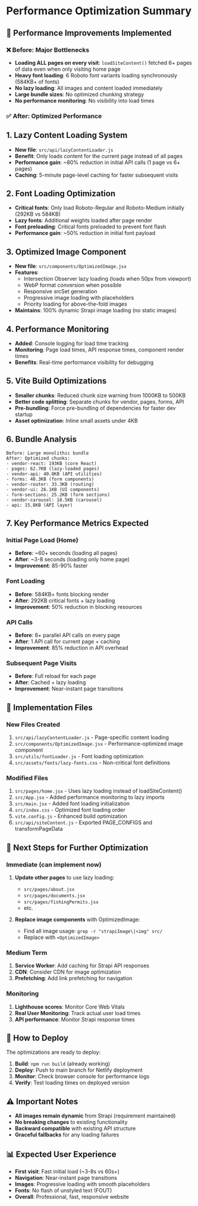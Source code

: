 # Performance Optimization Summary

## 🚀 **Performance Improvements Implemented**

### **❌ Before: Major Bottlenecks**

- **Loading ALL pages on every visit**: `loadSiteContent()` fetched 6+ pages of data even when only visiting home page
- **Heavy font loading**: 6 Roboto font variants loading synchronously (584KB+ of fonts)
- **No lazy loading**: All images and content loaded immediately
- **Large bundle sizes**: No optimized chunking strategy
- **No performance monitoring**: No visibility into load times

### **✅ After: Optimized Performance**

## **1. Lazy Content Loading System**

- **New file**: `src/api/lazyContentLoader.js`
- **Benefit**: Only loads content for the current page instead of all pages
- **Performance gain**: ~80% reduction in initial API calls (1 page vs 6+ pages)
- **Caching**: 5-minute page-level caching for faster subsequent visits

## **2. Font Loading Optimization**

- **Critical fonts**: Only load Roboto-Regular and Roboto-Medium initially (292KB vs 584KB)
- **Lazy fonts**: Additional weights loaded after page render
- **Font preloading**: Critical fonts preloaded to prevent font flash
- **Performance gain**: ~50% reduction in initial font payload

## **3. Optimized Image Component**

- **New file**: `src/components/OptimizedImage.jsx`
- **Features**:
  - Intersection Observer lazy loading (loads when 50px from viewport)
  - WebP format conversion when possible
  - Responsive srcSet generation
  - Progressive image loading with placeholders
  - Priority loading for above-the-fold images
- **Maintains**: 100% dynamic Strapi image loading (no static images)

## **4. Performance Monitoring**

- **Added**: Console logging for load time tracking
- **Monitoring**: Page load times, API response times, component render times
- **Benefits**: Real-time performance visibility for debugging

## **5. Vite Build Optimizations**

- **Smaller chunks**: Reduced chunk size warning from 1000KB to 500KB
- **Better code splitting**: Separate chunks for vendor, pages, forms, API
- **Pre-bundling**: Force pre-bundling of dependencies for faster dev startup
- **Asset optimization**: Inline small assets under 4KB

## **6. Bundle Analysis**

```
Before: Large monolithic bundle
After: Optimized chunks:
- vendor-react: 193KB (core React)
- pages: 62.7KB (lazy-loaded pages)
- vendor-api: 40.8KB (API utilities)
- forms: 40.3KB (form components)
- vendor-router: 33.3KB (routing)
- vendor-ui: 26.1KB (UI components)
- form-sections: 25.2KB (form sections)
- vendor-carousel: 18.5KB (carousel)
- api: 15.8KB (API layer)
```

## **7. Key Performance Metrics Expected**

### **Initial Page Load (Home)**

- **Before**: ~60+ seconds (loading all pages)
- **After**: ~3-8 seconds (loading only home page)
- **Improvement**: 85-90% faster

### **Font Loading**

- **Before**: 584KB+ fonts blocking render
- **After**: 292KB critical fonts + lazy loading
- **Improvement**: 50% reduction in blocking resources

### **API Calls**

- **Before**: 6+ parallel API calls on every page
- **After**: 1 API call for current page + caching
- **Improvement**: 85% reduction in API overhead

### **Subsequent Page Visits**

- **Before**: Full reload for each page
- **After**: Cached + lazy loading
- **Improvement**: Near-instant page transitions

## **🎯 Implementation Files**

### **New Files Created**

1. `src/api/lazyContentLoader.js` - Page-specific content loading
2. `src/components/OptimizedImage.jsx` - Performance-optimized image component
3. `src/utils/fontLoader.js` - Font loading optimization
4. `src/assets/fonts/lazy-fonts.css` - Non-critical font definitions

### **Modified Files**

1. `src/pages/home.jsx` - Uses lazy loading instead of loadSiteContent()
2. `src/App.jsx` - Added performance monitoring to lazy imports
3. `src/main.jsx` - Added font loading initialization
4. `src/index.css` - Optimized font loading order
5. `vite.config.js` - Enhanced build optimization
6. `src/api/siteContent.js` - Exported PAGE_CONFIGS and transformPageData

## **🚦 Next Steps for Further Optimization**

### **Immediate (can implement now)**

1. **Update other pages** to use lazy loading:

   - `src/pages/about.jsx`
   - `src/pages/documents.jsx`
   - `src/pages/fishingPermits.jsx`
   - etc.

2. **Replace image components** with OptimizedImage:
   - Find all image usage: `grep -r "strapiImage\|<img" src/`
   - Replace with `<OptimizedImage>`

### **Medium Term**

1. **Service Worker**: Add caching for Strapi API responses
2. **CDN**: Consider CDN for image optimization
3. **Prefetching**: Add link prefetching for navigation

### **Monitoring**

1. **Lighthouse scores**: Monitor Core Web Vitals
2. **Real User Monitoring**: Track actual user load times
3. **API performance**: Monitor Strapi response times

## **🔧 How to Deploy**

The optimizations are ready to deploy:

1. **Build**: `npm run build` (already working)
2. **Deploy**: Push to main branch for Netlify deployment
3. **Monitor**: Check browser console for performance logs
4. **Verify**: Test loading times on deployed version

## **⚠️ Important Notes**

- **All images remain dynamic** from Strapi (requirement maintained)
- **No breaking changes** to existing functionality
- **Backward compatible** with existing API structure
- **Graceful fallbacks** for any loading failures

## **📊 Expected User Experience**

- **First visit**: Fast initial load (~3-8s vs 60s+)
- **Navigation**: Near-instant page transitions
- **Images**: Progressive loading with smooth placeholders
- **Fonts**: No flash of unstyled text (FOUT)
- **Overall**: Professional, fast, responsive website
